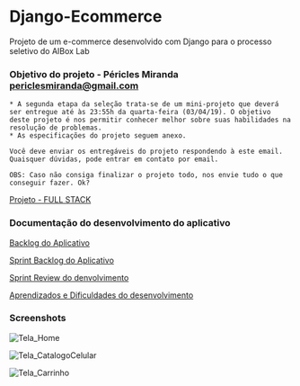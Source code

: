 # Django-Ecommerce
Projeto de um e-commerce desenvolvido com Django para o processo seletivo do AIBox Lab

### Objetivo do projeto - Péricles Miranda <periclesmiranda@gmail.com>
```
* A segunda etapa da seleção trata-se de um mini-projeto que deverá ser entregue até às 23:55h da quarta-feira (03/04/19). O objetivo deste projeto é nos permitir conhecer melhor sobre suas habilidades na resolução de problemas.
* As especificações do projeto seguem anexo.

Você deve enviar os entregáveis do projeto respondendo à este email.  
Quaisquer dúvidas, pode entrar em contato por email.

OBS: Caso não consiga finalizar o projeto todo, nos envie tudo o que conseguir fazer. Ok?
```

[Projeto - FULL STACK](/Documentação/Requisitos-Projeto-FULLSTACK.pdf)

### Documentação do desenvolvimento do aplicativo

[Backlog do Aplicativo](/Documentação/backlog.txt)

[Sprint Backlog do Aplicativo](/Documentação/sprintsBacklog.txt)

[Sprint Review do denvolvimento](/Documentação/sprintReview.txt)

[Aprendizados e Dificuldades do desenvolvimento](/Documentação/Aprendizados&Dificuldades.txt)

### Screenshots

![Tela_Home](https://i.imgur.com/X49hmWm.png)

![Tela_CatalogoCelular](https://i.imgur.com/2v5XmH1.png)

![Tela_Carrinho](https://i.imgur.com/6DJ2c4e.png)

